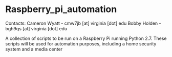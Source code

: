 Raspberry_pi_automation
=======================

Contacts: 
  Cameron Wyatt - cmw7jb [at] virginia [dot] edu
	Bobby Holden - bgh9qs [at] virginia [dot] edu

A collection of scripts to be run on a Raspberry Pi running Python 2.7. These scripts will be used for automation purposes, including a home security system and a media center
